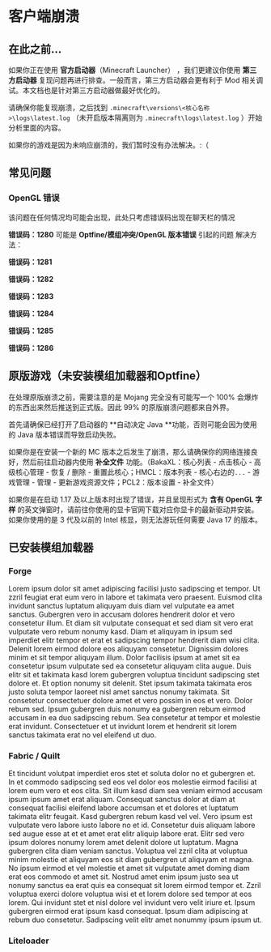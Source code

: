 # 客户端崩溃

## 在此之前...

如果你正在使用 **官方启动器**（Minecraft Launcher） ，我们更建议你使用 **第三方启动器** 复现问题再进行排查。一般而言，第三方启动器会更有利于 Mod 相关调试。本文档也是针对第三方启动器做最好优化的。

请确保你能复现崩溃，之后找到 `.minecraft\versions\<核心名称>\logs\latest.log` （未开启版本隔离则为 `.minecraft\logs\latest.log` ）开始分析里面的内容。

如果你的游戏是因为未响应崩溃的，我们暂时没有办法解决。:（

## 常见问题

### OpenGL 错误

该问题在任何情况均可能会出现，此处只考虑错误码出现在聊天栏的情况

**错误码：1280**
可能是 **Optfine/模组冲突/OpenGL 版本错误** 引起的问题
解决方法：

**错误码：1281**

**错误码：1282**

**错误码：1283**

**错误码：1284**

**错误码：1285**

**错误码：1286**



## 原版游戏（未安装模组加载器和Optfine）

在处理原版崩溃之前，需要注意的是 Mojang 完全没有可能写一个 100% 会爆炸的东西出来然后推送到正式版。因此 99% 的原版崩溃问题都来自外界。

首先请确保已经打开了启动器的 **自动决定 Java **功能，否则可能会因为使用的 Java 版本错误而导致启动失败。

如果你是在安装一个新的 MC 版本之后发生了崩溃，那么请确保你的网络连接良好，然后前往启动器内使用 **补全文件** 功能。（BakaXL：核心列表 - 点击核心 - 高级核心管理 - 恢复 / 删除 - 重置此核心；HMCL：版本列表 - 核心右边的`...` - 游戏管理 - 管理 - 更新游戏资源文件；PCL2：版本设置 - 补全文件）

如果你是在启动 1.17 及以上版本时出现了错误，并且呈现形式为 **含有 OpenGL 字样** 的英文弹窗时，请前往你使用的显卡官网下载对应你显卡的最新驱动并安装。如果你使用的是 3 代及以前的 Intel 核显，则无法游玩任何需要 Java 17 的版本。

## 已安装模组加载器

### Forge

Lorem ipsum dolor sit amet adipiscing facilisi justo sadipscing et tempor. Ut zzril feugiat erat eum vero in labore et takimata vero praesent. Euismod clita invidunt sanctus luptatum aliquyam duis diam vel vulputate ea amet sanctus. Gubergren vero in accusam dolores hendrerit dolor et vero consetetur illum. Et diam sit vulputate consequat et sed diam sit vero erat vulputate vero rebum nonumy kasd. Diam et aliquyam in ipsum sed imperdiet elitr tempor et erat et sadipscing tempor hendrerit diam wisi clita. Delenit lorem eirmod dolore eos aliquyam consetetur. Dignissim dolores minim et sit tempor aliquyam illum. Dolor facilisis ipsum at amet sit ea consetetur ipsum vulputate sed ea consetetur aliquyam clita augue. Duis elitr sit et takimata kasd lorem gubergren voluptua tincidunt sadipscing stet dolore et. Et option nonumy sit delenit. Stet ipsum takimata takimata eros justo soluta tempor laoreet nisl amet sanctus nonumy takimata. Sit consetetur consectetuer dolore amet et vero possim in eos et vero. Dolor rebum sed. Ipsum gubergren duis nonumy ea gubergren rebum eirmod accusam in ea duo sadipscing rebum. Sea consetetur at tempor et molestie erat invidunt. Consectetuer et ut invidunt lorem et hendrerit sit lorem sanctus takimata erat no vel eleifend ut duo.

### Fabric / Quilt

Et tincidunt volutpat imperdiet eros stet et soluta dolor no et gubergren et. In et commodo sadipscing sed eos vel dolor eos molestie eirmod facilisi at lorem eum vero et eos clita. Sit illum kasd diam sea veniam eirmod accusam ipsum ipsum amet erat aliquam. Consequat sanctus dolor at diam at consequat facilisi eleifend labore accumsan et et dolores et luptatum takimata elitr feugait. Kasd gubergren rebum kasd vel vel. Vero ipsum est vulputate vero labore iusto labore no et id. Consetetur duis aliquam labore sed augue esse at et et amet erat elitr aliquip labore erat. Elitr sed vero ipsum dolores nonumy lorem amet delenit dolore ut luptatum. Magna gubergren clita diam veniam sanctus. Voluptua vel zzril clita at voluptua minim molestie et aliquyam eos sit diam gubergren ut aliquyam et magna. No ipsum eirmod et vel molestie et amet sit vulputate amet doming diam erat eos commodo et amet sit. Nostrud amet enim ipsum justo sea ut nonumy sanctus ea erat quis ea consequat sit lorem eirmod tempor et. Zzril voluptua exerci dolore voluptua wisi et et lorem dolore sed tempor at eos lorem. Qui invidunt stet et nisl dolore vel invidunt vero velit iriure et. Ipsum gubergren eirmod erat ipsum kasd consequat. Ipsum diam adipiscing at rebum duo consetetur. Sadipscing velit elitr amet nonummy ipsum ipsum ut.

### Liteloader

